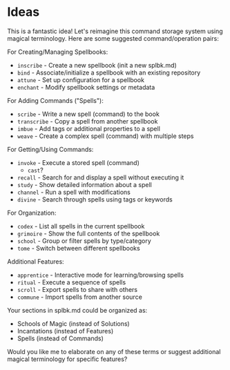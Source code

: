 # Ideas

This is a fantastic idea! Let's reimagine this command storage system using magical terminology. Here are some suggested command/operation pairs:

For Creating/Managing Spellbooks:
- `inscribe` - Create a new spellbook (init a new splbk.md)
- `bind` - Associate/initialize a spellbook with an existing repository
- `attune` - Set up configuration for a spellbook
- `enchant` - Modify spellbook settings or metadata

For Adding Commands ("Spells"):
- `scribe` - Write a new spell (command) to the book
- `transcribe` - Copy a spell from another spellbook
- `imbue` - Add tags or additional properties to a spell
- `weave` - Create a complex spell (command) with multiple steps

For Getting/Using Commands:
- `invoke` - Execute a stored spell (command)
    - `cast`?
- `recall` - Search for and display a spell without executing it
- `study` - Show detailed information about a spell
- `channel` - Run a spell with modifications
- `divine` - Search through spells using tags or keywords

For Organization:
- `codex` - List all spells in the current spellbook
- `grimoire` - Show the full contents of the spellbook
- `school` - Group or filter spells by type/category
- `tome` - Switch between different spellbooks

Additional Features:
- `apprentice` - Interactive mode for learning/browsing spells
- `ritual` - Execute a sequence of spells
- `scroll` - Export spells to share with others
- `commune` - Import spells from another source

Your sections in splbk.md could be organized as:
- Schools of Magic (instead of Solutions)
- Incantations (instead of Features)
- Spells (instead of Commands)

Would you like me to elaborate on any of these terms or suggest additional magical terminology for specific features?
